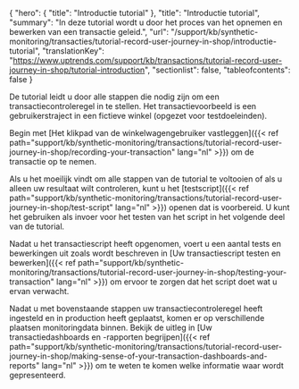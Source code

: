 {
  "hero": {
    "title": "Introductie tutorial"
  },
  "title": "Introductie tutorial",
  "summary": "In deze tutorial wordt u door het proces van het opnemen en bewerken van een transactie geleid.",
  "url": "/support/kb/synthetic-monitoring/transacties/tutorial-record-user-journey-in-shop/introductie-tutorial",
  "translationKey": "https://www.uptrends.com/support/kb/transactions/tutorial-record-user-journey-in-shop/tutorial-introduction",
  "sectionlist": false,
  "tableofcontents": false
}

De tutorial leidt u door alle stappen die nodig zijn om een transactiecontroleregel in te stellen. Het transactievoorbeeld is een gebruikerstraject in een fictieve winkel (opgezet voor testdoeleinden). 

Begin met [Het klikpad van de winkelwagengebruiker vastleggen]({{< ref path="support/kb/synthetic-monitoring/transactions/tutorial-record-user-journey-in-shop/recording-your-transaction" lang="nl" >}}) om de transactie op te nemen.

Als u het moeilijk vindt om alle stappen van de tutorial te voltooien of als u alleen uw resultaat wilt controleren, kunt u het [testscript]({{< ref path="support/kb/synthetic-monitoring/transactions/tutorial-record-user-journey-in-shop/test-script" lang="nl" >}}) openen dat is voorbereid. U kunt het gebruiken als invoer voor het testen van het script in het volgende deel van de tutorial.

Nadat u het transactiescript heeft opgenomen, voert u een aantal tests en bewerkingen uit zoals wordt beschreven in [Uw transactiescript testen en bewerken]({{< ref path="support/kb/synthetic-monitoring/transactions/tutorial-record-user-journey-in-shop/testing-your-transaction" lang="nl" >}}) om ervoor te zorgen dat het script doet wat u ervan verwacht.


Nadat u met bovenstaande stappen uw transactiecontroleregel heeft ingesteld en in production heeft geplaatst, komen er op verschillende plaatsen monitoringdata binnen. Bekijk de uitleg in [Uw transactiedashboards en -rapporten begrijpen]({{< ref path="support/kb/synthetic-monitoring/transactions/tutorial-record-user-journey-in-shop/making-sense-of-your-transaction-dashboards-and-reports" lang="nl" >}}) om te weten te komen welke informatie waar wordt gepresenteerd.